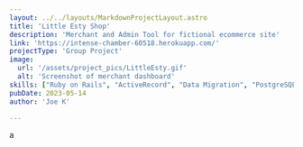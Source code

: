 ```yaml
---
layout: ../../layouts/MarkdownProjectLayout.astro
title: 'Little Esty Shop'
description: 'Merchant and Admin Tool for fictional ecommerce site'
link: 'https://intense-chamber-60518.herokuapp.com/'
projectType: 'Group Project'
image: 
  url: '/assets/project_pics/LittleEsty.gif' 
  alt: 'Screenshot of merchant dashboard'
skills: ["Ruby on Rails", "ActiveRecord", "Data Migration", "PostgreSQL", "Heroku"]
pubDate: 2023-05-14
author: 'Joe K'

---
```

a
